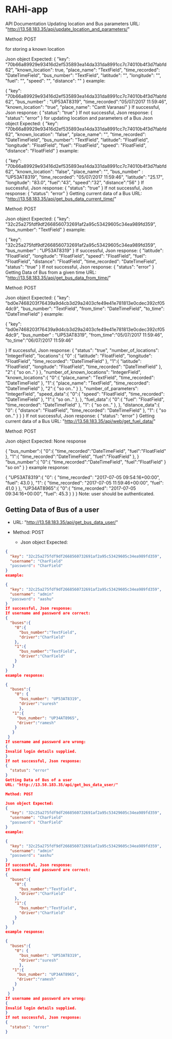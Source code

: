 # RAHi-app
API Documentation
Updating location and Bus parameters
URL: "http://13.58.183.35/api/update_location_and_parameters/"

Method: POST

for storing a known location

Json object Expected:
{
  "key": "70b66a89929e93416d2ef535893ea14da331da8991cc7c74010b4f3d7fabfd62",
  "known_location": true,
  "place_name": "TextField",
  "time_recorded": "DateTimeField",
  "bus_number": "TextField",
  "latitude": "",
  "longitude": "",
  "fuel": "",
  "speed": "",
  "distance": ""
}
example:

{
	"key": "70b66a89929e93416d2ef535893ea14da331da8991cc7c74010b4f3d7fabfd62",
	"bus_number" : "UP53AT8319",
	"time_recorded":"05/07/2017 11:59:46",
	"known_location": "true",
	"place_name": "Cantt Varanasi"
}
If successful, Json response:
{
"status": "true"
}
If not successful, Json response:
{
"status": "error"
}
for updating location and parameters of a Bus
Json object Expected:
{
  "key": "70b66a89929e93416d2ef535893ea14da331da8991cc7c74010b4f3d7fabfd62",
  "known_location": "false",
  "place_name": "",
  "time_recorded": "DateTimeField",
  "bus_number": "TextField",
  "latitude": "FloatField",
  "longitude": "FloatField",
  "fuel": "FloatField",
  "speed": "FloatField",
  "distance": "FloatField"
}
example:

{
	"key": "70b66a89929e93416d2ef535893ea14da331da8991cc7c74010b4f3d7fabfd62",
  "known_location": "false",
  "place_name": "",
	"bus_number" : "UP53AT8319",
	"time_recorded": "05/07/2017 11:59:46",
	"latitude": "25.17",
	"longitude": "83.0",
	"fuel":"43",
	"speed":"32",
	"distance":"56"
}
If successful, Json response:
{
  "status": "true"
}
If not successful, Json response:
{
  "status": "error"
}
Getting current data of a Bus
URL: "http://13.58.183.35/api/get_bus_data_current_time/"

Method: POST

Json object Expected:
{
  "key": "32c25a275fdf9df2668560732691af2a95c53429605c34ea989fd359",
  "bus_number": "TextField"
}
example:

{
	"key": "32c25a275fdf9df2668560732691af2a95c53429605c34ea989fd359",
	"bus_number" : "UP53AT8319"
}
If successful, Json response:
{
  "latitude": "FloatField",
  "longitude": "FloatField",
  "speed": "FloatField",
  "fuel": "FloatField",
  "distance": "FloatField",
  "time_recorded": "DateTimeField",
  "status": "true"
}
If not successful, Json response:
{
  "status": "error"
}
Getting Data of Bus from a given time
URL: "http://13.58.183.35/api/get_bus_data_from_time/"

Method: POST

Json object Expected:
{
  "key": "bd0e7468203f76439a9d4cb3d29a2403cfe49e41e781813e0cdec392cf054dc9",
  "bus_number": "TextField",
  "from_time": "DateTimeField",
  "to_time": "DateTimeField"
}
example:

{
	"key": "bd0e7468203f76439a9d4cb3d29a2403cfe49e41e781813e0cdec392cf054dc9",
	"bus_number" : "UP53AT8319",
	"from_time":"05/07/2017 11:59:46",
	"to_time":"06/07/2017 11:59:46"

}
If successful, Json response:
{
  "status": "true",
  "number_of_locations": "IntegerField",
  "locations":{
    "0" :{
        "latitude": "FloatField",
        "longitude": "FloatField",
        "time_recorded": "DateTimeField"
      },
    "1":{
      "latitude": "FloatField",
      "longitude": "FloatField",
      "time_recorded": "DateTimeField"
    },
    "2":{
      "so on.."
    }
  },
  "number_of_known_locations": "IntegerField",
  "known_locations":{
    "0":{
      "place_name": "TextField",
      "time_recorded": "DateTimeField"
    },
    "1":{
      "place_name": "TextField",
      "time_recorded": "DateTimeField"
    },
    "2":{
      "so on.."
    }
  },
  "number_of_parameters": "IntegerField",
  "speed_data":{
    "0":{
      "speed": "FloatField",
      "time_recorded": "DateTimeField"
    },
    "1":{
      "so on.."
    },
  },
  "fuel_data":{
    "0":{
      "fuel": "FloatField",
      "time_recorded": "DateTimeField"
    },
    "1": {
      "so on.."
    },
  },
  "distance_data":{
    "0": {
      "distance": "FloatField",
      "time_recorded": "DateTimeField"
    },
    "1": {
      "so on.."
    }
  }
}
If not successful, Json response:
{
  "status": "error"
}
Getting current data of a Bus
URL: "http://13.58.183.35/api/web/get_fuel_data/"

Method: POST

Json object Expected: None
response

{
  "bus_number":{
    "0":{
      "time_recorded":"DateTimeField",
      "fuel":"FloatField"
    },
    "1":{
      "time_recorded":"DateTimeField",
      "fuel":"FloatField"
    },
  }
  "bus_number":{
    "0":{
      "time_recorded":"DateTimeField",
      "fuel":"FloatField"
    }
    "so on"
  }
}
example response:

{
  "UP53AT8319":{
    "0": {
      "time_recorded": "2017-07-05 09:54:16+00:00",
      "fuel": 43.0
      },
    "1": {
      "time_recorded": "2017-07-05 11:59:46+00:00",
      "fuel": 41.0
      }
    },
 "UP34AT8965":{
   "0":{
     "time_recorded": "2017-07-05 09:34:16+00:00",
     "fuel": 45.3
   }
 }
}
Note: user should be authenticated.

## Getting Data of Bus of a user
* URL: "http://13.58.183.35/api/get_bus_data_user/"
* Method: POST

  * Json object Expected:
```json
{
  "key": "32c25a275fdf9df2668560732691af2a95c53429605c34ea989fd359",
  "username": "CharField"
  "password": "CharField"
}
example:

{
  "key": "32c25a275fdf9df2668560732691af2a95c53429605c34ea989fd359",
  "username": "admin"
  "password": "aashu"
}
If successful, Json response:
If username and password are correct:
{
  "buses":{
    "0":{
      "bus_number":"TextField",
      "driver":"CharField"
    },
    "1":{
      "bus_number":"TextField",
      "driver":"CharField"
    }
   }
}
example response:

{
  "buses":{
    "0": {
      "bus_number": "UP53AT8319",
      "driver":"suresh"
      },
   "1":{
     "bus_number": "UP34AT8965",
     "driver":"ramesh"
  	}
   }
 }
If username and password are wrong:
{
Invalid login details supplied.
}
If not successful, Json response:
{
  "status": "error"
}
Getting Data of Bus of a user
URL: "http://13.58.183.35/api/get_bus_data_user/"

Method: POST

Json object Expected:
{
  "key": "32c25a275fdf9df2668560732691af2a95c53429605c34ea989fd359",
  "username": "CharField"
  "password": "CharField"
}
example:

{
  "key": "32c25a275fdf9df2668560732691af2a95c53429605c34ea989fd359",
  "username": "admin"
  "password": "aashu"
}
If successful, Json response:
If username and password are correct:
{
  "buses":{
    "0":{
      "bus_number":"TextField",
      "driver":"CharField"
    },
    "1":{
      "bus_number":"TextField",
      "driver":"CharField"
    }
   }
}
example response:

{
  "buses":{
    "0": {
      "bus_number": "UP53AT8319",
      "driver":"suresh"
      },
   "1":{
     "bus_number": "UP34AT8965",
     "driver":"ramesh"
  	}
   }
 }
If username and password are wrong:
{
Invalid login details supplied.
}
If not successful, Json response:
{
  "status": "error"
}
